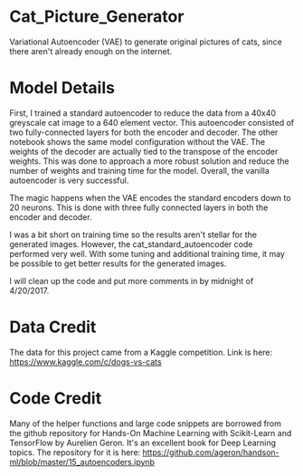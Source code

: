 # Cat_Picture_Generator
Variational Autoencoder (VAE) to generate original pictures of cats, since there aren't already enough on the internet.

# Model Details
First, I trained a standard autoencoder to reduce the data from a 40x40 greyscale cat image to a 640 element vector. This autoencoder consisted of two fully-connected layers for both the encoder and decoder. The other notebook shows the same model configuration without the VAE. The weights of the decoder are actually tied to the transpose of the encoder weights. This was done to approach a more robust solution and reduce the number of weights and training time for the model. Overall, the vanilla autoencoder is very successful.

The magic happens when the VAE encodes the standard encoders down to 20 neurons. This is done with three fully connected layers in both the encoder and decoder.

I was a bit short on training time so the results aren't stellar for the generated images. However, the cat_standard_autoencoder code performed very well. With some tuning and additional training time, it may be possible to get better results for the generated images.

I will clean up the code and put more comments in by midnight of 4/20/2017.

# Data Credit
The data for this project came from a Kaggle competition. Link is here: https://www.kaggle.com/c/dogs-vs-cats

# Code Credit
Many of the helper functions and large code snippets are borrowed from the github repository for Hands-On Machine Learning with Scikit-Learn and TensorFlow by Aurelien Geron. It's an excellent book for Deep Learning topics. The repository for it is here: https://github.com/ageron/handson-ml/blob/master/15_autoencoders.ipynb
